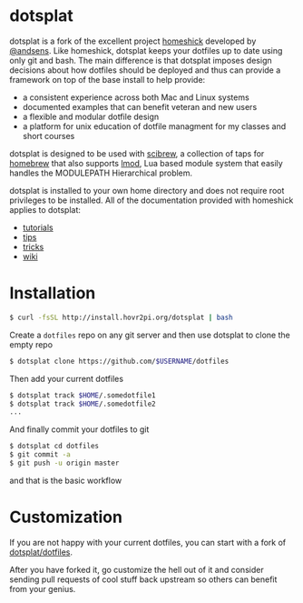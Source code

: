 dotsplat
=========
dotsplat is a fork of the excellent project [homeshick](https://github.com/andsens/homeshick) developed by [@andsens](https://github.com/andsens). Like homeshick, dotsplat keeps your dotfiles up to date using only git and bash. The main difference is that dotsplat imposes design decisions about how dotfiles should be deployed and thus can provide a framework on top of the base install to help provide:

* a consistent experience across both Mac and Linux systems
* documented examples that can benefit veteran and new users
* a flexible and modular dotfile design 
* a platform for unix education of dotfile managment for my classes and short courses

dotsplat is designed to be used with [scibrew](https://github.com/hovr2pi/homebrew-scibrew), a collection of taps for
[homebrew](http://brew.sh) that also supports [lmod](https://www.tacc.utexas.edu/tacc-projects/lmod/), Lua based module system that easily handles the MODULEPATH Hierarchical problem.

dotsplat is installed to your own home directory and does not require root privileges to be installed.
All of the documentation provided with homeshick applies to dotsplat:
* [tutorials](https://github.com/andsens/homeshick/wiki/Tutorials)
* [tips](https://github.com/andsens/homeshick/wiki/Automatic-deployment)
* [tricks](https://github.com/andsens/homeshick/wiki/Symlinking)
* [wiki](https://github.com/andsens/homeshick/wiki)

Installation
============
```bash
$ curl -fsSL http://install.hovr2pi.org/dotsplat | bash
```

Create a `dotfiles` repo on any git server and then use dotsplat to clone the empty repo

```bash
$ dotsplat clone https://github.com/$USERNAME/dotfiles
```

Then add your current dotfiles

```bash
$ dotsplat track $HOME/.somedotfile1
$ dotsplat track $HOME/.somedotfile2
...
```

And finally commit your dotfiles to git

```bash
$ dotsplat cd dotfiles
$ git commit -a
$ git push -u origin master
```

and that is the basic workflow

Customization
=============
If you are not happy with your current dotfiles, you can start with a fork of [dotsplat/dotfiles](https://github.com/dotsplat/dotfiles).

After you have forked it, go customize the hell out of it and consider sending pull
requests of cool stuff back upstream so others can benefit from your genius.




